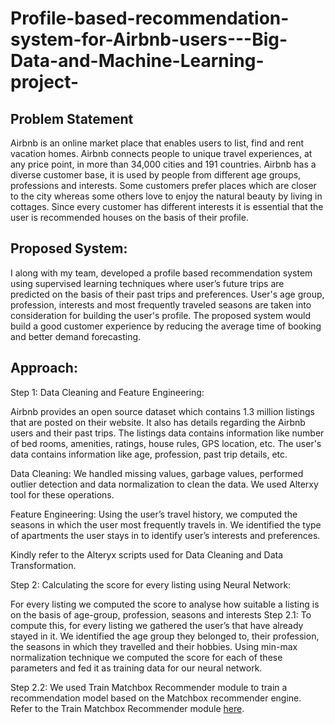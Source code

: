 # Profile-based-recommendation-system-for-Airbnb-users---Big-Data-and-Machine-Learning-project-

## Problem Statement
Airbnb is an online market place that enables users to list, find and rent vacation homes. Airbnb connects people to unique travel experiences, at any price point, in more than 34,000 cities and 191 countries. Airbnb has a diverse customer base, it is used by people from different age groups, professions and interests. Some customers prefer places which are closer to the city whereas some others love to enjoy the natural beauty by living in cottages. Since every customer has different interests it is essential that the user is recommended houses on the basis of their profile.

## Proposed System:
I along with my team, developed a profile based recommendation system using supervised learning techniques where user’s future trips are predicted on the basis of their past trips and preferences. User's age group, profession, interests and most frequently traveled seasons are taken into consideration for building the user's profile. The proposed system would build a good customer experience by reducing the average time of booking and better demand forecasting. 

## Approach:
 
Step 1: Data Cleaning and Feature Engineering:

Airbnb provides an open source dataset which contains 1.3 million listings that are posted on their website. It also has details regarding the Airbnb users and their past trips. The listings data contains information like number of bed rooms, amenities, ratings, house rules, GPS location, etc. The user's data contains information like age, profession, past trip details, etc. 

Data Cleaning: We handled missing values, garbage values, performed outlier detection and data normalization to clean the data. We used Alterxy tool for these operations.

Feature Engineering: Using the user’s travel history, we computed the seasons in which the user most frequently travels in. We identified the type of apartments the user stays in to identify user’s interests and preferences.

Kindly refer to the Alteryx scripts used for Data Cleaning and Data Transformation.

Step 2: Calculating the score for every listing using Neural Network:

For every listing we computed the score to analyse how suitable a listing is on the basis of age-group, profession, seasons and interests
  Step 2.1: To compute this, for every listing we gathered the user’s that have already stayed in it. We identified the age group they       belonged to, their profession, the seasons in which they travelled and their hobbies. Using min-max normalization technique we           computed the score for each of these parameters and fed it as training data for our neural network. 
  
  Step 2.2: We used Train Matchbox Recommender module to train a recommendation model based on the Matchbox recommender engine. Refer to the Train Matchbox Recommender module [here](https://msdn.microsoft.com/en-us/library/azure/dn905987.aspx).
  

